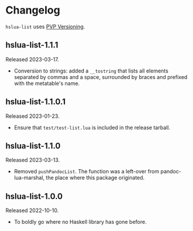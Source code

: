 # Changelog

`hslua-list` uses [PVP Versioning](https://pvp.haskell.org).

## hslua-list-1.1.1

Released 2023-03-17.

-   Conversion to strings: added a `__tostring` that lists all
    elements separated by commas and a space, surrounded by braces
    and prefixed with the metatable's name.

## hslua-list-1.1.0.1

Released 2023-01-23.

-   Ensure that `test/test-list.lua` is included in the release
    tarball.

## hslua-list-1.1.0

Released 2023-03-13.

-   Removed `pushPandocList`. The function was a left-over from
    pandoc-lua-marshal, the place where this package originated.

## hslua-list-1.0.0

Released 2022-10-10.

-   To boldly go where no Haskell library has gone before.
